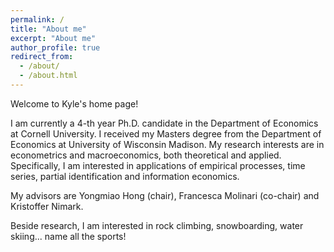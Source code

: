 ```yaml
---
permalink: /
title: "About me"
excerpt: "About me"
author_profile: true
redirect_from: 
  - /about/
  - /about.html
---
```


Welcome to Kyle's home page!

I am currently a 4-th year Ph.D. candidate in the Department of Economics at Cornell University. I received my Masters degree from the Department of Economics at University of Wisconsin Madison. My research interests are in econometrics and macroeconomics, both theoretical and applied. Specifically, I am interested in applications of empirical processes, time series, partial identification and information economics.

My advisors are Yongmiao Hong (chair), Francesca Molinari (co-chair) and Kristoffer Nimark.

Beside research, I am interested in rock climbing, snowboarding, water skiing... name all the sports!
